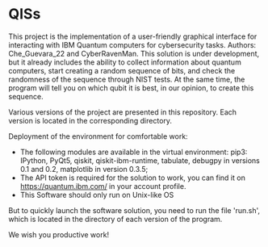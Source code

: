 # QISs
This project is the implementation of a user-friendly graphical interface for interacting with IBM Quantum computers for cybersecurity tasks. Authors: Che_Guevara_22 and CyberRavenMan. This solution is under development, but it already includes the ability to collect information about quantum computers, start creating a random sequence of bits, and check the randomness of the sequence through NIST tests. At the same time, the program will tell you on which qubit it is best, in our opinion, to create this sequence.

Various versions of the project are presented in this repository. Each version is located in the corresponding directory.

Deployment of the environment for comfortable work:
- The following modules are available in the virtual environment: pip3: IPython, PyQt5, qiskit, qiskit-ibm-runtime, tabulate, debugpy in versions 0.1 and 0.2, matplotlib in version 0.3.5;
- The API token is required for the solution to work, you can find it on https://quantum.ibm.com/ in your account profile.
- This Software should only run on Unix-like OS

But to quickly launch the software solution, you need to run the file 'run.sh', which is located in the directory of each version of the program.

We wish you productive work!
